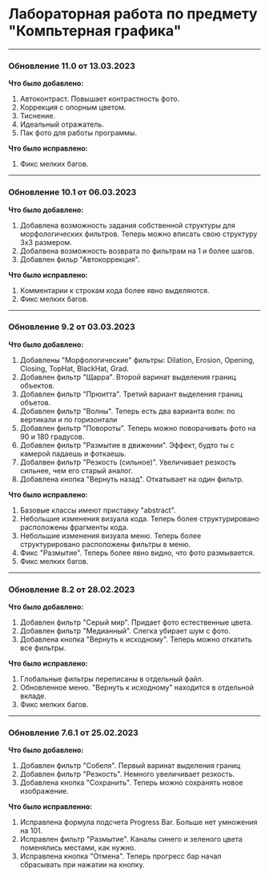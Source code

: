 # Лабораторная работа по предмету "Компьтерная графика"
____
### Обновление 11.0 от 13.03.2023
**Что было добавлено:**
1. Автоконтраст. Повышает контрастность фото.
2. Коррекция с опорным цветом.
3. Тиснение.
4. Идеальный отражатель.
5. Пак фото для работы программы.

**Что было исправлено:**
1. Фикс мелких багов.
____
### Обновление 10.1 от 06.03.2023
**Что было добавлено:**
1. Добавлена возможность задания собственной структуры для морфологических фильтров. Теперь можно вписать свою структуру 3x3 размером.
2. Добалвена возможность возврата по фильтрам на 1 и более шагов. 
3. Добавлен фильр "Автокоррекция".

**Что было исправлено:**
1. Комментарии к строкам кода более явно выделяются.
2. Фикс мелких багов.
____
### Обновление 9.2 от 03.03.2023
**Что было добавлено:**
1. Добавлены "Морфологические" фильтры: Dilation, Erosion, Opening, Closing, TopHat, BlackHat, Grad.
2. Добавлен фильтр "Щарра". Второй варинат выделения границ объектов.
3. Добавлен фильтр "Прюитта". Третий вариант выделения границ объетов.
4. Добавлен фильтр "Волны". Теперь есть два варианта волн: по вертикали и по горизонтали
5. Добавлен фильтр "Повороты". Теперь можно поворачивать фото на 90 и 180 градусов.
6. Добавлен фильтр "Размытие в движении". Эффект, будто ты с камерой падаешь и фоткаешь.
7. Добалвен фильтр "Резкость (сильное)". Увеличивает резкость сильнее, чем его старый аналог. 
8. Добавлена кнопка "Вернуть назад". Откатывает на один фильтр. 

**Что было исправлено:**
1. Базовые классы имеют приставку "abstract".
2. Небольшие изменения визуала кода. Теперь более структурировано расположены фрагменты кода.
3. Небольшие изменения визуала меню. Теперь более структурировано расположены фильтры в меню.
4. Фикс "Размытие". Теперь более явно видно, что фото размывается.
5. Фикс мелких багов.
____
### Обновление 8.2 от 28.02.2023
**Что было добавлено:**
1. Добавлен фильтр "Серый мир". Придает фото естественные цвета.
2. Добавлен фильтр "Медианный". Слегка убирает шум с фото.
3. Добавлена кнопка "Вернуть к исходному". Теперь можно откатить все фильтры.

**Что было исправлено:**
1. Глобальные фильтры переписаны в отдельный файл.
2. Обновленное меню. "Вернуть к исходному" находится в отдельной вкладе.
3. Фикс мелких багов.
____
### Обновление 7.6.1 от 25.02.2023

**Что было добавлено:**
1. Добавлен фильтр "Собеля". Первый варинат выделения границ
2. Добавлен фильтр "Резкость". Немного увеличивает резкость.
3. Добавлена кнопка "Сохранить". Теперь можно сохранять новое изображение.

**Что было исправленно:**
1. Исправлена формула подсчета Progress Bar. Больше нет умножения на 101.
2. Исправлен фильтр "Размытие". Каналы синего и зеленого цвета поменялись местами, как нужно.
3. Исправлена кнопка "Отмена". Теперь прогресс бар начал сбрасывать при нажатии на кнопку.

